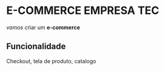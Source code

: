 # **E-COMMERCE EMPRESA** TEC

*vamos* criar um **e-commerce**

## Funcionalidade

Checkout, tela de produto, catalogo